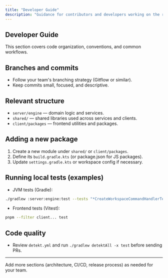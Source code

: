 ```yaml
---
title: "Developer Guide"
description: "Guidance for contributors and developers working on the repo."
---
```


## Developer Guide

This section covers code organization, conventions, and common workflows.

## Branches and commits

- Follow your team's branching strategy (Gitflow or similar).
- Keep commits small, focused, and descriptive.

## Relevant structure

- `server/engine` — domain logic and services.
- `shared/` — shared libraries used across services and clients.
- `client/packages` — frontend utilities and packages.

## Adding a new package

1. Create a new module under `shared/` or `client/packages`.
2. Define its `build.gradle.kts` (or package.json for JS packages).
3. Update `settings.gradle.kts` or workspace config if necessary.

## Running local tests (examples)

- JVM tests (Gradle):

```bash
./gradlew :server:engine:test --tests "*CreateWorkspaceCommandHandlerTest"
```

- Frontend tests (Vitest):

```bash
pnpm --filter client... test
```

## Code quality

- Review `detekt.yml` and run `./gradlew detektAll -x test` before sending PRs.

---

Add more sections (architecture, CI/CD, release process) as needed for your team.
